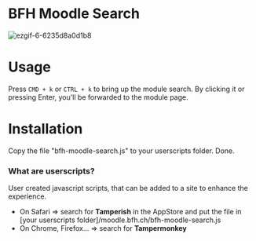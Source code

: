 # BFH Moodle Search
![ezgif-6-6235d8a0d1b8](https://user-images.githubusercontent.com/46045829/138554665-4de274b2-3ee1-43ec-bba4-090cf2b13c98.gif)

# Usage
Press `CMD + k` or `CTRL + k` to bring up the module search. By clicking it or pressing Enter, you'll be forwarded to the module page.


# Installation
Copy the file "bfh-moodle-search.js" to your userscripts folder.
Done.

### What are userscripts?
User created javascript scripts, that can be added to a site to enhance the experience. 
- On Safari => search for **Tamperish** in the AppStore and put the file in [your userscripts folder]/moodle.bfh.ch/bfh-moodle-search.js
- On Chrome, Firefox... => search for **Tampermonkey**
